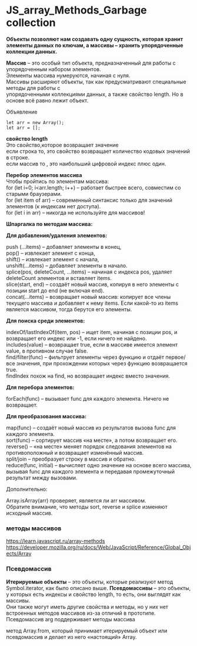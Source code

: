 # JS_array_Methods_Garbage collection 

**Объекты позволяют нам создавать одну сущность, которая хранит элементы данных по ключам, а массивы – хранить упорядоченные коллекции данных.** 

**Массив** – это особый тип объекта, предназначенный для работы с упорядоченным набором элементов.  
Элементы массива нумеруются, начиная с нуля.  
Массивы расширяют объекты, так как предусматривают специальные методы для работы с  
упорядоченными коллекциями данных, а также свойство length. Но в основе всё равно лежит объект.  

Объявление
```
let arr = new Array();
let arr = [];
```

**свойство length**  
Это свойство,которое возвращает значение  
если строка то, это свойство возвращает количество кодовых значений в строке.  
если массив то , это наибольший цифровой индекс плюс один.

**Перебор элементов массива**  
Чтобы пройтись по элементам массива:  
for (let i=0; i<arr.length; i++) – работает быстрее всего, совместим со старыми браузерами.  
for (let item of arr) – современный синтаксис только для значений элементов (к индексам нет доступа).  
for (let i in arr) – никогда не используйте для массивов!

**Шпаргалка по методам массива:**

**Для добавления/удаления элементов:**

push (...items) – добавляет элементы в конец,  
pop() – извлекает элемент с конца,  
shift() – извлекает элемент с начала,  
unshift(...items) – добавляет элементы в начало.  
splice(pos, deleteCount, ...items) – начиная с индекса pos, удаляет deleteCount элементов и вставляет items.  
slice(start, end) – создаёт новый массив, копируя в него элементы с позиции start до end (не включая end).  
concat(...items) – возвращает новый массив: копирует все члены текущего массива и добавляет к нему items. Если какой-то из items является массивом, тогда берутся его элементы.

**Для поиска среди элементов:**

indexOf/lastIndexOf(item, pos) – ищет item, начиная с позиции pos, и возвращает его индекс или -1, если ничего не найдено.  
includes(value) – возвращает true, если в массиве имеется элемент value, в противном случае false.  
find/filter(func) – фильтрует элементы через функцию и отдаёт первое/все значения, при прохождении которых через функцию возвращается true.  
findIndex похож на find, но возвращает индекс вместо значения.

**Для перебора элементов:**

forEach(func) – вызывает func для каждого элемента. Ничего не возвращает.

**Для преобразования массива:**

map(func) – создаёт новый массив из результатов вызова func для каждого элемента.  
sort(func) – сортирует массив «на месте», а потом возвращает его.  
reverse() – «на месте» меняет порядок следования элементов на противоположный и возвращает изменённый массив.  
split/join – преобразует строку в массив и обратно.    
reduce(func, initial) – вычисляет одно значение на основе всего массива, вызывая func для каждого элемента и передавая промежуточный результат между вызовами.

Дополнительно:

Array.isArray(arr) проверяет, является ли arr массивом.  
Обратите внимание, что методы sort, reverse и splice изменяют исходный массив.

### методы массивов

https://learn.javascript.ru/array-methods  
https://developer.mozilla.org/ru/docs/Web/JavaScript/Reference/Global_Objects/Array

### Псевдомассив

**Итерируемые объекты** – это объекты, которые реализуют метод Symbol.iterator, как было описано выше.
**Псевдомассивы** – это объекты, у которых есть индексы и свойство length, то есть, они выглядят как массивы.  
Они также могут иметь другие свойства и методы, но у них нет встроенных методов массивов  из-за отличий в прототипе.  
Псевдомассив arg поддерживает методы массива

метод Array.from, который принимает итерируемый объект или псевдомассив и делает из него «настоящий» Array.
